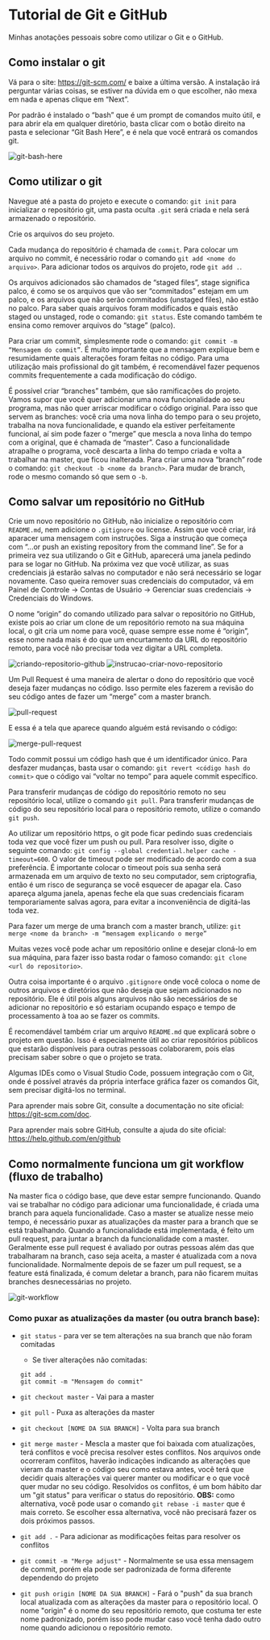 # Tutorial de Git e GitHub

Minhas anotações pessoais sobre como utilizar o Git e o GitHub.

## Como instalar o git

Vá para o site: https://git-scm.com/ e baixe a última versão. A instalação irá perguntar várias coisas, se estiver na dúvida em o que escolher, não mexa em nada e apenas clique em “Next”.

Por padrão é instalado o “bash” que é um prompt de comandos muito útil, e para abrir ela em qualquer diretório, basta clicar com o botão direito na pasta e selecionar “Git Bash Here”, e é nela que você entrará os comandos git.

![git-bash-here](git-bash-here.png)

## Como utilizar o git

Navegue até a pasta do projeto e execute o comando: `git init` para inicializar o repositório git, uma pasta oculta `.git` será criada e nela será armazenado o repositório.

Crie os arquivos do seu projeto.

Cada mudança do repositório é chamada de `commit`. Para colocar um arquivo no  commit, é necessário rodar o comando `git add <nome do arquivo>`. Para adicionar todos os arquivos do projeto, rode `git add .`.

Os arquivos adicionados são chamados de “staged files”, stage significa palco, é como se os arquivos que vão ser “commitados” estejam em um palco, e os arquivos que não serão commitados (unstaged files), não estão no palco. Para saber quais arquivos foram modificados e quais estão staged ou unstaged, rode o comando: `git status`. Este comando também te ensina como remover arquivos do “stage” (palco).

Para criar um commit, simplesmente rode o comando: `git commit -m “Mensagem do commit”`. É muito importante que a mensagem explique bem e resumidamente quais alterações foram feitas no código. Para uma utilização mais profissional do git também, é recomendável fazer pequenos commits frequentemente a cada modificação do código.

É possível criar “branches” também, que são ramificações do projeto. Vamos supor que você quer adicionar uma nova funcionalidade ao seu programa, mas não quer arriscar modificar o código original. Para isso que servem as branches: você cria uma nova linha do tempo para o seu projeto, trabalha na nova funcionalidade, e quando ela estiver perfeitamente funcional, aí sim pode fazer o “merge” que mescla a nova linha do tempo com a original, que é chamada de “master”. Caso a funcionalidade atrapalhe o programa, você descarta a linha do tempo criada e volta a trabalhar na master, que ficou inalterada. Para criar uma nova “branch” rode o comando: `git checkout -b <nome da branch>`. Para mudar de branch, rode o mesmo comando só que sem o `-b`.

## Como salvar um repositório no GitHub

Crie um novo repositório no GitHub, não inicialize o repositório com `README.md`, nem adicione o `.gitignore` ou license. Assim que você criar, irá aparacer uma mensagem com instruções. Siga a instrução que começa com “...or push an existing repository from the command line”. Se for a primeira vez sua utilizando o Git e GitHub, aparecerá uma janela pedindo para se logar no GitHub. Na próxima vez que você utilizar, as suas credenciais já estarão salvas no computador e não será necessário se logar novamente. Caso queira remover suas credenciais do computador, vá em Painel de Controle → Contas de Usuário → Gerenciar suas credenciais → Credenciais do Windows.

O nome “origin” do comando utilizado para salvar o repositório no GitHub, existe pois ao criar um clone de um repositório remoto na sua máquina local, o git cria um nome para você, quase sempre esse nome é “origin”, esse nome nada mais é do que um encurtamento da URL do repositório remoto, para você não precisar toda vez digitar a URL completa.

![criando-repositorio-github](criando-repositorio-github.png)
![instrucao-criar-novo-repositorio](instrucao-criar-novo-repositorio.png)

Um Pull Request é uma maneira de alertar o dono do repositório que você deseja fazer mudanças no código. Isso permite eles fazerem a revisão do seu código antes de fazer um “merge” com a master branch.

![pull-request](pull-request.png)

E essa é a tela que aparece quando alguém está revisando o código:

![merge-pull-request](merge-pull-request.png)

Todo commit possui um código hash que é um identificador único. Para desfazer mudanças, basta usar o comando: `git revert <código hash do commit>` que o código vai “voltar no tempo” para aquele commit específico.

Para transferir mudanças de código do repositório remoto no seu repositório local, utilize o comando `git pull`. Para transferir mudanças de código do seu repositório local para o repositório remoto, utilize o comando `git push`.

Ao utilizar um repositório https, o git pode ficar pedindo suas credenciais toda vez que você fizer um push ou pull. Para resolver isso, digite o seguinte comando: `git config --global credential.helper cache -timeout=600`. O valor de timeout pode ser modificado de acordo com a sua preferência. É importante colocar o timeout pois sua senha será armazenada em um arquivo de texto no seu computador, sem criptografia, então é um risco de segurança se você esquecer de apagar ela. Caso apareça alguma janela, apenas feche ela que suas credenciais ficaram temporariamente salvas agora, para evitar a inconveniência de digitá-las toda vez.

Para fazer um merge de uma branch com a master branch, utilize: `git merge <nome da branch> -m “mensagem explicando o merge”`

Muitas vezes você pode achar um repositório online e desejar cloná-lo em sua máquina, para fazer isso basta rodar o famoso comando: `git clone <url do repositorio>`.

Outra coisa importante é o arquivo `.gitignore` onde você coloca o nome de outros arquivos e diretórios que não deseja que sejam adicionados no repositório. Ele é útil pois alguns arquivos não são necessários de se adicionar no repositório e só estariam ocupando espaço e tempo de processamento à toa ao se fazer os commits.

É recomendável também criar um arquivo `README.md` que explicará sobre o projeto em questão. Isso é especialmente útil ao criar repositórios públicos que estarão disponíveis para outras pessoas colaborarem, pois elas precisam saber sobre o que o projeto se trata.

Algumas IDEs como o Visual Studio Code, possuem integração com o Git, onde é possível através da própria interface gráfica fazer os comandos Git, sem precisar digitá-los no terminal.

Para aprender mais sobre Git, consulte a documentação no site oficial: https://git-scm.com/doc.

Para aprender mais sobre GitHub, consulte a ajuda do site oficial: https://help.github.com/en/github 

## Como normalmente funciona um git workflow (fluxo de trabalho)

Na master fica o código base, que deve estar sempre funcionando. Quando vai se trabalhar no código para adicionar uma funcionalidade, é criada uma branch para aquela funcionalidade. Caso a master se atualize nesse meio tempo, é necessário puxar as atualizações da master para a branch que se está trabalhando. Quando a funcionalidade está implementada, é feito um pull request, para juntar a branch da funcionalidade com a master. Geralmente esse pull request é avaliado por outras pessoas além das que trabalharam na branch, caso seja aceita, a master é atualizada com a nova funcionalidade. Normalmente depois de se fazer um pull request, se a feature está finalizada, é comum deletar a branch, para não ficarem muitas branches desnecessárias no projeto.

![git-workflow](git-workflow.png)

### Como puxar as atualizações da master (ou outra branch base):

* `git status` - para ver se tem alterações na sua branch que não foram comitadas

  * Se tiver alterações não comitadas:
  ```
  git add .
  git commit -m "Mensagem do commit"
  ```

* `git checkout master` - Vai para a master

* `git pull` - Puxa as alterações da master

* `git checkout [NOME DA SUA BRANCH]` - Volta para sua branch

* `git merge master` - Mescla a master que foi baixada com atualizações, terá conflitos e você precisa resolver estes conflitos. Nos arquivos onde ocorreram conflitos, haverão indicações indicando as alterações que vieram da master e o código seu como estava antes, você terá que decidir quais alterações vai querer manter ou modificar e o que você quer mudar no seu código. Resolvidos os conflitos, é um bom hábito dar um "git status" para verificar o status do repositório. **OBS:** como alternativa, você pode usar o comando `git rebase -i master` que é mais correto. Se escolher essa alternativa, você não precisará fazer os dois próximos passos.

* `git add .` - Para adicionar as modificações feitas para resolver os conflitos

* `git commit -m "Merge adjust"` - Normalmente se usa essa mensagem de commit, porém ela pode ser padronizada de forma diferente dependendo do projeto

* `git push origin [NOME DA SUA BRANCH]` - Fará o "push" da sua branch local atualizada com as alterações da master para o repositório local. O nome "origin" é o nome do seu repositório remoto, que costuma ter este nome padronizado, porém isso pode mudar caso você tenha dado outro nome quando adicionou o repositório remoto.